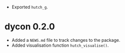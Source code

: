 - Exported `hutch_g`.

# dycon 0.2.0

- Added a `NEWS.md` file to track changes to the package.
- Added visualisation function `hutch_visualise()`.
